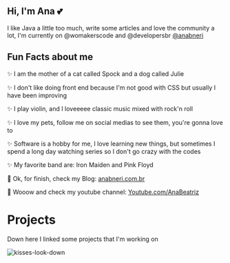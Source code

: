 ## Hi, I'm Ana :two_hearts:

I like Java a little too much, write some articles and love the community a lot, I'm currently on @womakerscode and @developersbr
[@anabneri](https://twitter.com/anabneri)

## Fun Facts about me
:sparkles: I am the mother of a cat called Spock and a dog called Julie

:sparkles: I don't like doing front end because I'm not good with  CSS but usually I have been improving

:sparkles: I play violin, and I loveeeee classic music mixed with rock'n roll 

:sparkles: I love my pets, follow me on social medias to see them, you're gonna love to 

:sparkles: Software is a hobby for me, I love learning new things, but sometimes I spend a long day watching series so I don't go crazy with the codes 

:sparkles: My favorite band are: Iron Maiden and Pink Floyd

:dizzy: Ok, for finish, check my Blog: [anabneri.com.br](https://anabneri.com.br/)

:dizzy: Wooow and check my youtube channel: [Youtube.com/AnaBeatriz](https://www.youtube.com/channel/UCBjoWT-P17Bl66D52RwqdGA?view_as=subscriber)

# Projects
Down here I linked some projects that I'm working on

![kisses-look-down](https://user-images.githubusercontent.com/42419543/87210986-ffa0fe00-c2ed-11ea-8870-402291667a06.gif)



